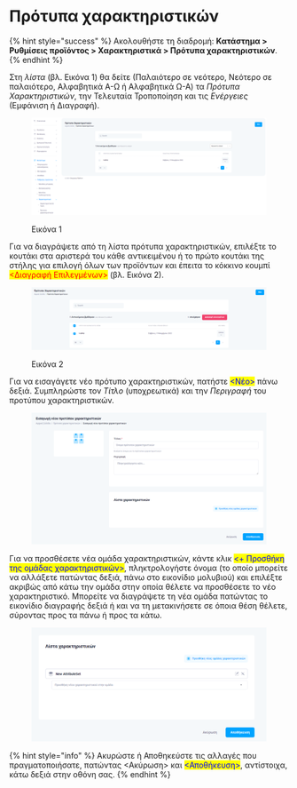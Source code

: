 # Πρότυπα χαρακτηριστικών

{% hint style="success" %}
Ακολουθήστε τη διαδρομή: **Κατάστημα > Ρυθμίσεις προϊόντος > Χαρακτηριστικά > Πρότυπα χαρακτηριστικών**.
{% endhint %}

Στη _λίστα_ (βλ. Εικόνα 1) θα δείτε (Παλαιότερο σε νεότερο, Νεότερο σε παλαιότερο, Αλφαβητικά Α-Ω ή Αλφαβητικά Ω-Α) τα _Πρότυπα Χαρακτηριστικών_, την Τελευταία Τροποποίηση και τις _Ενέργειες_ (Εμφάνιση ή Διαγραφή).

<figure><img src="../../../.gitbook/assets/ScreenHunter 677.png" alt=""><figcaption><p>Εικόνα 1</p></figcaption></figure>



Για να διαγράψετε από τη λίστα πρότυπα χαρακτηριστικών, επιλέξτε το κουτάκι στα αριστερά του κάθε αντικειμένου ή το πρώτο κουτάκι της στήλης για επιλογή όλων των προϊόντων και έπειτα το κόκκινο κουμπί <mark style="color:red;"><Διαγραφή Επιλεγμένων></mark> (βλ. Εικόνα 2).

<figure><img src="../../../.gitbook/assets/ScreenHunter 678.png" alt=""><figcaption><p>Εικόνα 2</p></figcaption></figure>



Για να εισαγάγετε νέο πρότυπο χαρακτηριστικών, πατήστε <mark style="color:blue;"><Νέο></mark> πάνω δεξιά. Συμπληρώστε τον _Τίτλο_ (υποχρεωτικά) και την _Περιγραφή_ του προτύπου χαρακτηριστικών.

<figure><img src="../../../.gitbook/assets/ScreenHunter 45.png" alt=""><figcaption></figcaption></figure>



Για να προσθέσετε νέα ομάδα χαρακτηριστικών, κάντε κλικ <mark style="color:blue;"><+ Προσθήκη της ομάδας χαρακτηριστικών></mark>, πληκτρολογήστε όνομα (το οποίο μπορείτε να αλλάξετε πατώντας δεξιά, πάνω στο εικονίδιο μολυβιού) και επιλέξτε ακριβώς από κάτω την ομάδα στην οποία θέλετε να προσθέσετε το νέο χαρακτηριστικό. Μπορείτε να διαγράψετε τη νέα ομάδα πατώντας το εικονίδιο διαγραφής δεξιά ή και να τη μετακινήσετε σε όποια θέση θέλετε, σύροντας προς τα πάνω ή προς τα κάτω.

<figure><img src="../../../.gitbook/assets/ScreenHunter 46 (1).png" alt=""><figcaption></figcaption></figure>

{% hint style="info" %}
Ακυρώστε ή Αποθηκεύστε τις αλλαγές που πραγματοποιήσατε, πατώντας <Ακύρωση> και <mark style="color:blue;"><Αποθήκευση></mark>, αντίστοιχα, κάτω δεξιά στην οθόνη σας.
{% endhint %}

